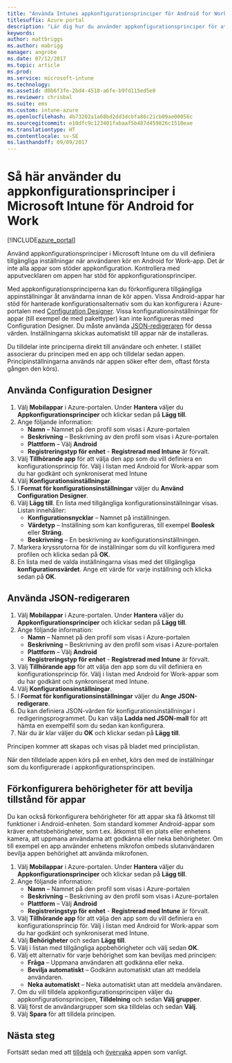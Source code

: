 ```yaml
---
title: "Använda Intunes appkonfigurationsprinciper för Android for Work"
titlesuffix: Azure portal
description: "Lär dig hur du använder appkonfigurationsprinciper för att ange konfigurationsdata i en Android for Work-app när den körs.\""
keywords: 
author: mattbriggs
ms.author: mabrigg
manager: angrobe
ms.date: 07/12/2017
ms.topic: article
ms.prod: 
ms.service: microsoft-intune
ms.technology: 
ms.assetid: d0b6f3fe-2bd4-4518-a6fe-b9fd115ed5e0
ms.reviewer: chrisbal
ms.suite: ems
ms.custom: intune-azure
ms.openlocfilehash: 4b73202a1a68bd2dd3dcbfa86c21cb09ae00056c
ms.sourcegitcommit: e10dfc9c123401fabaaf5b487d459826c1510eae
ms.translationtype: HT
ms.contentlocale: sv-SE
ms.lasthandoff: 09/09/2017
---
```

# <a name="how-to-use-microsoft-intune-app-configuration-policies-for-android-for-work"></a>Så här använder du appkonfigurationsprinciper i Microsoft Intune för Android for Work

[!INCLUDE[azure_portal](./includes/azure_portal.md)]

Använd appkonfigurationsprinciper i Microsoft Intune om du vill definiera tillgängliga inställningar när användaren kör en Android for Work-app. Det är inte alla appar som stöder appkonfiguration. Kontrollera med apputvecklaren om appen har stöd för appkonfigurationsprinciper.

Med appkonfigurationsprinciperna kan du förkonfigurera tillgängliga appinställningar åt användarna innan de kör appen. Vissa Android-appar har stöd för hanterade konfigurationsalternativ som du kan konfigurera i Azure-portalen med [Configuration Designer](#use-configuration-designer). Vissa konfigurationsinställningar för appar (till exempel de med pakettyper) kan inte konfigureras med Configuration Designer.  Du måste använda [JSON-redigeraren](#use-json-editor) för dessa värden.   Inställningarna skickas automatiskt till appar när de installeras.

Du tilldelar inte principerna direkt till användare och enheter. I stället associerar du principen med en app och tilldelar sedan appen. Principinställningarna används när appen söker efter dem, oftast första gången den körs).

## <a name="use-configuration-designer"></a>Använda Configuration Designer

1. Välj **Mobilappar** i Azure-portalen. Under **Hantera** väljer du **Appkonfigurationsprinciper** och klickar sedan på **Lägg till**.
2. Ange följande information:
    - **Namn** – Namnet på den profil som visas i Azure-portalen
    - **Beskrivning** – Beskrivning av den profil som visas i Azure-portalen
    - **Plattform** – Välj **Android**
    - **Registreringstyp för enhet** - **Registrerad med Intune** är förvalt.
3. Välj **Tillhörande app** för att välja den app som du vill definiera en konfigurationsprincip för.  Välj i listan med Android for Work-appar som du har godkänt och synkroniserat med Intune
4. Välj **Konfigurationsinställningar**.
5. I **Format för konfigurationsinställningar** väljer du **Använd Configuration Designer**.
6. Välj **Lägg till**. En lista med tillgängliga konfigurationsinställningar visas. Listan innehåller:
    - **Konfigurationsnycklar** – Namnet på inställningen.
    - **Värdetyp** – Inställning som kan konfigureras, till exempel **Boolesk** eller **Sträng**.
    - **Beskrivning** – En beskrivning av konfigurationsinställningen.
7. Markera kryssrutorna för de inställningar som du vill konfigurera med profilen och klicka sedan på **OK**.
8. En lista med de valda inställningarna visas med det tillgängliga **konfigurationsvärdet**. Ange ett värde för varje inställning och klicka sedan på **OK**.

## <a name="use-json-editor"></a>Använda JSON-redigeraren

1. Välj **Mobilappar** i Azure-portalen. Under **Hantera** väljer du **Appkonfigurationsprinciper** och klickar sedan på **Lägg till**.
2. Ange följande information:
    - **Namn** – Namnet på den profil som visas i Azure-portalen
    - **Beskrivning** – Beskrivning av den profil som visas i Azure-portalen
    - **Plattform** – Välj **Android**
    - **Registreringstyp för enhet** - **Registrerad med Intune** är förvalt.
3. Välj **Tillhörande app** för att välja den app som du vill definiera en konfigurationsprincip för.  Välj i listan med Android for Work-appar som du har godkänt och synkroniserat med Intune.
5. Välj **Konfigurationsinställningar**.
6. I **Format för konfigurationsinställningar** väljer du **Ange JSON-redigerare**.
7. Du kan definiera JSON-värden för konfigurationsinställningar i redigeringsprogrammet. Du kan välja **Ladda ned JSON-mall** för att hämta en exempelfil som du sedan kan konfigurera.
8. När du är klar väljer du **OK** och klickar sedan på **Lägg till**.

Principen kommer att skapas och visas på bladet med principlistan.



När den tilldelade appen körs på en enhet, körs den med de inställningar som du konfigurerade i appkonfigurationsprincipen.

## <a name="preconfigure-permissions-grant-state-for-apps"></a>Förkonfigurera behörigheter för att bevilja tillstånd för appar

Du kan också förkonfigurera behörigheter för att appar ska få åtkomst till funktioner i Android-enheten. Som standard kommer Android-appar som kräver enhetsbehörigheter, som t.ex. åtkomst till en plats eller enhetens kamera, att uppmana användarna att godkänna eller neka behörigheter. Om till exempel en app använder enhetens mikrofon ombeds slutanvändaren bevilja appen behörighet att använda mikrofonen.

1. Välj **Mobilappar** i Azure-portalen. Under **Hantera** väljer du **Appkonfigurationsprinciper** och klickar sedan på **Lägg till**.
2. Ange följande information:
    - **Namn** – Namnet på den profil som visas i Azure-portalen
    - **Beskrivning** – Beskrivning av den profil som visas i Azure-portalen
    - **Plattform** – Välj **Android**
    - **Registreringstyp för enhet** - **Registrerad med Intune** är förvalt.
3. Välj **Tillhörande app** för att välja den app som du vill definiera en konfigurationsprincip för.  Välj i listan med Android for Work-appar som du har godkänt och synkroniserat med Intune.
5. Välj **Behörigheter** och sedan **Lägg till**.
6. Välj i listan med tillgängliga appbehörigheter och välj sedan **OK**.
7. Välj ett alternativ för varje behörighet som kan beviljas med principen:
    - **Fråga** – Uppmana användaren att godkänna eller neka.
    - **Bevilja automatiskt** – Godkänn automatiskt utan att meddela användaren.
    - **Neka automatiskt** – Neka automatiskt utan att meddela användaren.
8. Om du vill tilldela appkonfigurationsprincipen väljer du appkonfigurationsprincipen, **Tilldelning** och sedan **Välj grupper**.
9. Välj först de användargrupper som ska tilldelas och sedan **Välj**.
10. Välj **Spara** för att tilldela principen.

## <a name="next-steps"></a>Nästa steg

Fortsätt sedan med att [tilldela](apps-deploy.md) och [övervaka](apps-monitor.md) appen som vanligt.


